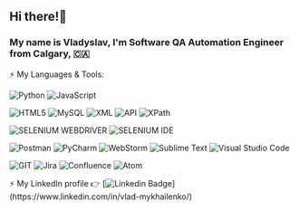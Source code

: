 ## Hi there!👋
### My name is Vladyslav, I'm Software QA Automation Engineer from Calgary, 🇨🇦




  ⚡ My Languages & Tools:
  
![Python](https://img.shields.io/badge/Python-323330?style=for-the-badge&logo=python&logoColor=blue)
![JavaScript](https://img.shields.io/badge/JavaScript-323330?style=for-the-badge&logo=javascript&logoColor=F7DF1E)

![HTML5](https://img.shields.io/badge/HTML5-005C84?style=for-the-badge&logo=html5&logoColor=white)
![MySQL](https://img.shields.io/badge/MySQL-005C84?style=for-the-badge&logo=mysql&logoColor=white)
![XML](https://img.shields.io/badge/XML-005C84?style=for-the-badge&logo=Xml&logoColor=white)
![API](https://img.shields.io/badge/API-005C84?style=for-the-badge&logo=Api&logoColor=white)
![ХPath](https://img.shields.io/badge/ХPath-005C84?style=for-the-badge&logo=ХPath&logoColor=white)

![SELENIUM WEBDRIVER](https://img.shields.io/badge/Selenium%20WebDriver-1572B6?style=for-the-badge&logo=Selenium&logoColor=white)
![SELENIUM IDE](https://img.shields.io/badge/Selenium%20IDE-1572B6?style=for-the-badge&logo=Selenium&logoColor=white)

![Postman](https://img.shields.io/badge/Postman-0052CC?style=for-the-badge&logo=Postman&logoColor=white)
![PyCharm](https://img.shields.io/badge/PyCharm-0052CC?&style=for-the-badge&logo=PyCharm&logoColor=white)
![WebStorm](https://img.shields.io/badge/WebStorm-0052CC?style=for-the-badge&logo=WebStorm&logoColor=white)
![Sublime Text](https://img.shields.io/badge/Sublime%20Text-0052CC?style=for-the-badge&logo=SublimeText&logoColor=white)
![Visual Studio Code](https://img.shields.io/badge/Visual%20Studio%20Code-0052CC?style=for-the-badge&logo=VisualStudioCode&logoColor=white)

![GIT](https://img.shields.io/badge/GIT-E44C30?style=for-the-badge&logo=git&logoColor=white)
![Jira](https://img.shields.io/badge/Jira-E44C30?style=for-the-badge&logo=Jira&logoColor=white)
![Confluence](https://img.shields.io/badge/Confluence-E44C30?style=for-the-badge&logo=Confluence&logoColor=white)
![Atom](https://img.shields.io/badge/Atom-E44C30?style=for-the-badge&logo=Atom&logoColor=white)
  
  
⚡ My LinkedIn profile 👉 [![Linkedin Badge](https://img.shields.io/badge/-VladMykhailenko-blue?style=flat-square&logo=Linkedin&logoColor=white&link=[https://www.linkedin.com/in/vlad-mykhailenko/](https://www.linkedin.com/in/vlad-mykhailenko/))](https://www.linkedin.com/in/vlad-mykhailenko/)


